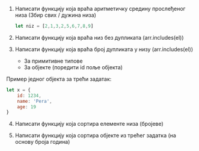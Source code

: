 1. Написати функцију која враћа аритметичку средину прослеђеног низа
    (Збир свих / дужина низа)

    ```js
    let niz = [2,1,3,2,5,6,7,8,9]
    ```

2. Написати функцију која враћа низ без дупликата (arr.includes(el))


3. Написати функцију која враћа број дупликата у низу (arr.includes(el))
    - За примитивне типове
    - За објекте (поредити id поље објекта)

Пример једног објекта за трећи задатак:

```js
let x = {
    id: 1234,
    name: 'Pera',
    age: 19
}
```

4. Написати функцију која сортира елементе низа (бројеве)

5. Написати функцију која сортира објекте из трећег задатка (на основу броја година)



